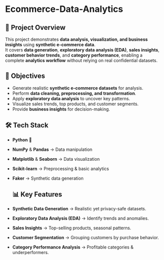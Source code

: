 # Ecommerce-Data-Analytics

## 📌 Project Overview
This project demonstrates **data analysis, visualization, and business insights** using **synthetic e-commerce data**.  
It covers **data generation**, **exploratory data analysis (EDA)**, **sales insights**, **customer behavior trends**, and **category performance**, enabling a complete **analytics workflow** without relying on real confidential datasets.

## 🎯 Objectives
- Generate realistic **synthetic e-commerce datasets** for analysis.
- Perform **data cleaning, preprocessing, and transformation**.
- Apply **exploratory data analysis** to uncover key patterns.
- Visualize sales trends, top products, and customer segments.
- Provide **business insights** for decision-making.

## 🛠️ Tech Stack
- **Python** 🐍
- **NumPy** & **Pandas** → Data manipulation
- **Matplotlib** & **Seaborn** → Data visualization
- **Scikit-learn** → Preprocessing & basic analytics
- **Faker** → Synthetic data generation

  ## 📊 Key Features
- **Synthetic Data Generation** → Realistic yet privacy-safe datasets.
- **Exploratory Data Analysis (EDA)** → Identify trends and anomalies.
- **Sales Insights** → Top-selling products, seasonal patterns.
- **Customer Segmentation** → Grouping customers by purchase behavior.
- **Category Performance Analysis** → Profitable categories & underperformers.
